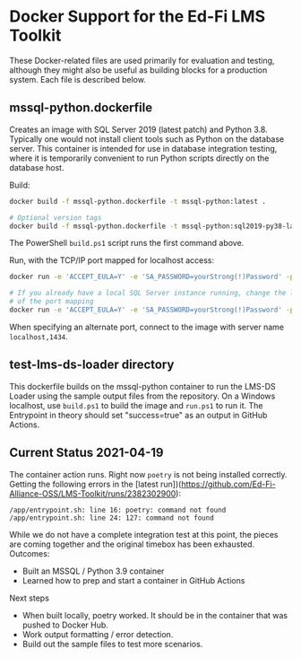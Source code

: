 # Docker Support for the Ed-Fi LMS Toolkit

These Docker-related files are used primarily for evaluation and testing,
although they might also be useful as building blocks for a production system.
Each file is described below.

## mssql-python.dockerfile

Creates an image with SQL Server 2019 (latest patch) and Python 3.8. Typically
one would not install client tools such as Python on the database server. This
container is intended for use in database integration testing, where it is
temporarily convenient to run Python scripts directly on the database host.

Build:

```bash
docker build -f mssql-python.dockerfile -t mssql-python:latest .

# Optional version tags
docker build -f mssql-python.dockerfile -t mssql-python:sql2019-py38-latest .
```

The PowerShell `build.ps1` script runs the first command above.

Run, with the TCP/IP port mapped for localhost access:

```bash
docker run -e 'ACCEPT_EULA=Y' -e 'SA_PASSWORD=yourStrong(!)Password' -p 1433:1433 --name mssql -d mssql-python:latest

# If you already have a local SQL Server instance running, change the left side
# of the port mapping
docker run -e 'ACCEPT_EULA=Y' -e 'SA_PASSWORD=yourStrong(!)Password' -p 1434:1433 --name mssql -d mssql-python:latest
```

When specifying an alternate port, connect to the image with server name `localhost,1434`.

## test-lms-ds-loader directory

This dockerfile builds on the mssql-python container to run the LMS-DS Loader
using the sample output files from the repository. On a Windows localhost, use
`build.ps1` to build the image and `run.ps1` to run it. The Entrypoint in theory
should set "success=true" as an output in GitHub Actions.

## Current Status 2021-04-19

The container action runs. Right now `poetry` is not being installed correctly.
Getting the following errors in the [latest
run])(https://github.com/Ed-Fi-Alliance-OSS/LMS-Toolkit/runs/2382302900):

```none
/app/entrypoint.sh: line 16: poetry: command not found
/app/entrypoint.sh: line 24: 127: command not found
```

While we do not have a complete integration test at this point, the pieces are
coming together and the original timebox has been exhausted. Outcomes:

* Built an MSSQL / Python 3.9 container
* Learned how to prep and start a container in GitHub Actions

Next steps

* When built locally, poetry worked. It should be in the container that was pushed to Docker Hub.
* Work output formatting / error detection.
* Build out the sample files to test more scenarios.
